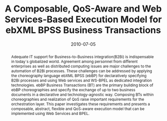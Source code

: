 ---
abstract: Adequate IT support for Business-to-Business integration(B2Bi) is indispensable
  in today´s globalized world. Agreement among personnel from different enterprises
  as well as distributed computing issues are major challenges to the automation of
  B2Bi processes. These challenges can be addressed by applying the choreography language
  ebXML BPSS (ebBP) for declaratively specifying B2Bi processes and using Web services
  and WS-BPEL as dedicated integration technologies. ebBP Business Transactions (BT)
  are the primary building block of ebBP choreographies and specify the exchange of
  up to two business documents in a declarative and technology-agnostic way. Composing
  BTs within choreographies and realization of QoS raise important requirements for
  the orchestration layer. This paper investigates these requirements and presents
  a composable, abstract, flexible and QoS-aware execution model that can be implemented
  using Web Services and BPEL.
authors:
- Andreas Schönberger
- Guido Wirtz
- Christian Huemer
- Marco Zapletal
date: '2010-07-05'
featured: false
links:
- name: Publik
  url: https://publik.tuwien.ac.at/showentry.php?ID=187712&lang=2
publication: 'Vortrag: 6th World Congress on Services, Miami; 05.07.2010 - 10.07.2010;
  in: "IEEE Congress on Services", IEEE Computer Society, (2010), ISBN: 978-0-7695-4129-7;
  S. 229 - 236'
publication_types:
- '1'
publishDate: '2010-07-05'
title: A Composable, QoS-Aware and Web Services-Based Execution Model for ebXML BPSS
  Business Transactions
url_pdf: ''
---